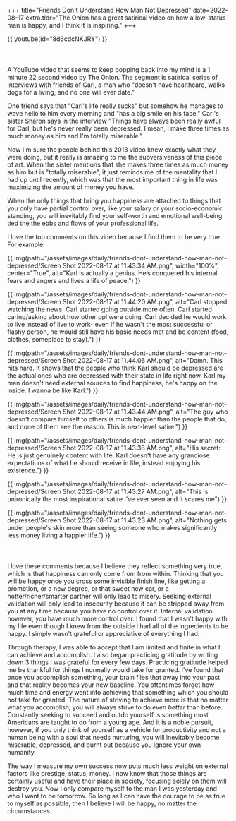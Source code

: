 +++
title="Friends Don't Understand How Man Not Depressed"
date=2022-08-17
extra.tldr="The Onion has a great satirical video on how a low-status man is happy, and I think it is inspiring."
+++

{{ youtube(id="8d6cdcNKJRY") }}

<div style="height: 25px"></div>

A YouTube video that seems to keep popping back into my mind is a 1 minute 22 second video by The Onion. The segment is satirical series of interviews with friends of Carl, a man who "doesn't have healthcare, walks dogs for a living, and no one will ever date."

One friend says that "Carl's life really sucks" but somehow he manages to wave hello to him every morning and "has a big smile on his face." Carl's sister Sharon says in the interview "Things have always been really awful for Carl, but he's never really been depressed. I mean, I make three times as much money as him and I'm totally miserable."

Now I'm sure the people behind this 2013 video knew exactly what they were doing, but it really is amazing to me the subversiveness of this piece of art. When the sister mentions that she makes three times as much money as him but is "totally miserable", it just reminds me of the mentality that I had up until recently, which was that the most important thing in life was maximizing the amount of money you have. 

When the only things that bring you happiness are attached to things that you only have partial control over, like your salary or your socio-economic standing, you will inevitably find your self-worth and emotional well-being tied the the ebbs and flows of your professional life. 

I love the top comments on this video because I find them to be very true. For example:

{{ img(path="/assets/images/daily/friends-dont-understand-how-man-not-depressed/Screen Shot 2022-08-17 at 11.43.34 AM.png", width="100%", center="True", alt="Karl is actually a genius. He’s conquered his internal fears and angers and lives a life of peace.") }}
  


{{ img(path="/assets/images/daily/friends-dont-understand-how-man-not-depressed/Screen Shot 2022-08-17 at 11.44.20 AM.png", alt="Carl stopped watching the news. 
Carl started going outside more often.
Carl started caring/asking about how other ppl were doing. 
Carl decided he would work to live instead of live to work- even if he wasn't the most successful or flashy person, he would still have his basic needs met and be content (food, clothes, someplace to stay).") }}


{{ img(path="/assets/images/daily/friends-dont-understand-how-man-not-depressed/Screen Shot 2022-08-17 at 11.44.06 AM.png", alt="Damn. This hits hard. It shows that the people who think Karl should be depressed are the actual ones who are depressed with their state in life right now. Karl my man doesn't need external sources to find happiness, he's happy on the inside. I wanna be like Karl.") }}

{{ img(path="/assets/images/daily/friends-dont-understand-how-man-not-depressed/Screen Shot 2022-08-17 at 11.43.44 AM.png", alt="The guy who doesn't compare himself to others is much happier than the people that do, and none of them see the reason. This is next-level satire.") }}


{{ img(path="/assets/images/daily/friends-dont-understand-how-man-not-depressed/Screen Shot 2022-08-17 at 11.43.38 AM.png", alt="His secret: He is just genuinely content with life. Karl doesn't have any grandiose expectations of what he should receive in life, instead enjoying his existence.") }}


{{ img(path="/assets/images/daily/friends-dont-understand-how-man-not-depressed/Screen Shot 2022-08-17 at 11.43.27 AM.png", alt="This is unironically the most inspirational satire I've ever seen and it scares me") }}

{{ img(path="/assets/images/daily/friends-dont-understand-how-man-not-depressed/Screen Shot 2022-08-17 at 11.43.23 AM.png", alt="Nothing gets under people's skin more than seeing someone who makes significantly less money living a happier life.") }}

<div style="height: 25px"></div>

I love these comments because I believe they reflect something very true, which is that happiness can only come from from within. Thinking that you will be happy once you cross some invisible finish line, like getting a promotion, or a new degree, or that sweet new car, or a hotter/richer/smarter partner will only lead to misery. Seeking external validation will only lead to insecurity because it can be stripped away from you at any time because you have no control over it. Internal validation however, you have much more control over. I found that I wasn't happy with my life even though I knew from the outside I had all of the ingredients to be happy. I simply wasn't grateful or appreciative of everything I had. 

Through therapy, I was able to accept that I am limited and finite in what I can achieve and accomplish. I also began practicing gratitude by writing down 3 things I was grateful for every few days. Practicing gratitude helped me be thankful for things I normally would take for granted. I've found that once you accomplish something, your brain files that away into your past and that reality becomes your new baseline. You oftentimes forget how much time and energy went into achieving that something which you should not take for granted. The nature of striving to achieve more is that no matter what you accomplish, you will always strive to do _even better_ than before. Constantly seeking to succeed and outdo yourself is something most Americans are taught to do from a young age. And it is a noble pursuit, however, if you only think of yourself as a vehicle for productivity and not a human being with a soul that needs nurturing, you will inevitably become miserable, depressed, and burnt out because you ignore your own humanity.

The way I measure my own success now puts much less weight on external factors like prestige, status, money. I now know that those things are certainly useful and have their place in society, focusing solely on them will destroy you. Now I only compare myself to the man I was yesterday and who I want to be tomorrow. So long as I can have the courage to be as true to myself as possible, then I believe I will be happy, no matter the circumstances.